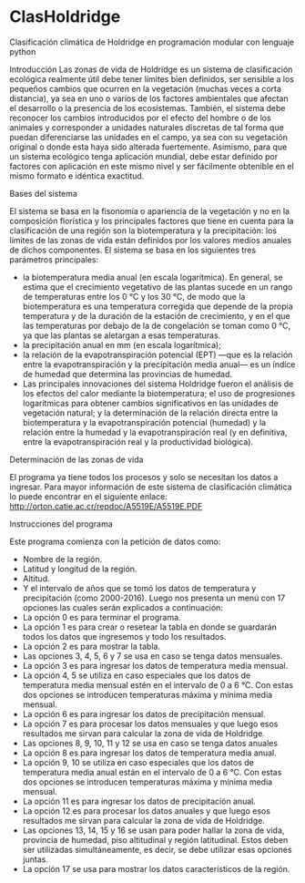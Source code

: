 # ClasHoldridge
Clasificación climática de Holdridge en programación modular con lenguaje python

Introducción
Las zonas de vida de Holdridge es un sistema de clasificación ecológica realmente útil debe tener  límites bien definidos, ser sensible a los pequeños cambios que ocurren en la vegetación (muchas  veces a corta distancia), ya sea en uno o varios de los factores ambientales que afectan el desarrollo o la presencia de los ecosistemas. También, el sistema debe reconocer los cambios introducidos por el efecto del hombre o de los animales y corresponder a unidades naturales discretas de tal forma que  puedan diferenciarse las unidades en el campo, ya sea con su vegetación original o donde esta haya  sido alterada fuertemente. Asimismo, para que un sistema ecológico tenga aplicación mundial, debe  estar definido por factores con aplicación en este mismo nivel y ser fácilmente obtenible en el mismo formato e idéntica exactitud.

Bases del sistema

El sistema se basa en la fisonomía o apariencia de la vegetación y no en la composición florística y los principales factores que tiene en cuenta para la clasificación de una región son la biotemperatura y la precipitación: los límites de las zonas de vida están definidos por los valores medios anuales de dichos componentes.
El sistema se basa en los siguientes tres parámetros principales:
* la biotemperatura media anual (en escala logarítmica). En general, se estima que el crecimiento vegetativo de las plantas sucede en un rango de temperaturas entre los 0 °C y los 30 °C, de modo que la biotemperatura es una temperatura corregida que depende de la propia temperatura y de la duración de la estación de crecimiento, y en el que las temperaturas por debajo de la de congelación se toman como 0 °C, ya que las plantas se aletargan a esas temperaturas.
* la precipitación anual en mm (en escala logarítmica);
* la relación de la evapotranspiración potencial (EPT) —que es la relación entre la evapotranspiración y la precipitación media anual— es un índice de humedad que determina las provincias de humedad.
* Las principales innovaciones del sistema Holdridge fueron el análisis de los efectos del calor mediante la biotemperatura; el uso de progresiones logarítmicas para obtener cambios significativos en las unidades de vegetación natural; y la determinación de la relación directa entre la biotemperatura y la evapotranspiración potencial (humedad) y la relación entre la humedad y la evapotranspiración real (y en definitiva, entre la evapotranspiración real y la productividad biológica).

Determinación de las zonas de vida

El programa ya tiene todos los procesos y solo se necesitan los datos a ingresar. Para
mayor información de este sistema de clasificación climática lo puede encontrar en el
siguiente enlace:
http://orton.catie.ac.cr/repdoc/A5519E/A5519E.PDF

Instrucciones del programa

Este programa comienza con la petición de datos como:
* Nombre de la región.
* Latitud y longitud de la región.
* Altitud.
* Y el intervalo de años que se tomó los datos de temperatura y precipitación (como 2000-2016).
Luego nos presenta un menú con 17 opciones las cuales serán explicados a continuación:
* La opción 0 es para terminar el programa.
* La opción 1 es para crear o resetear la tabla en donde se guardarán todos los datos que ingresemos y todo los resultados.
* La opción 2 es para mostrar la tabla.
* Las opciones 3, 4, 5, 6 y 7 se usa en caso se tenga datos mensuales.
* La opción 3 es para ingresar los datos de temperatura media mensual.
* La opción 4, 5 se utiliza en caso especiales que los datos de temperatura media mensual estén en el intervalo de 0 a 6 °C. Con estas dos opciones se introducen temperaturas máxima y mínima media mensual.
* La opción 6 es para ingresar los datos de precipitación mensual.
* La opción 7 es para procesar los datos mensuales y que luego esos resultados me sirvan para calcular la zona de vida de Holdridge.
* Las opciones 8, 9, 10, 11 y 12 se usa en caso se tenga datos anuales
* La opción 8 es para ingresar los datos de temperatura media anual.
* La opción 9, 10 se utiliza en caso especiales que los datos de temperatura media anual están en el intervalo de 0 a 6 °C. Con estas dos opciones se introducen temperaturas máxima y mínima media mensual.
* La opción 11 es para ingresar los datos de precipitación anual.
* La opción 12 es para procesar los datos anuales y que luego esos resultados me sirvan para calcular la zona de vida de Holdridge.
* Las opciones 13, 14, 15 y 16 se usan para poder hallar la zona de vida, provincia de humedad, piso altitudinal y región latitudinal. Estos deben ser utilizadas simultáneamente, es decir, se debe utilizar esas opciones juntas.
* La opción 17 se usa para mostrar los datos característicos de la región.
